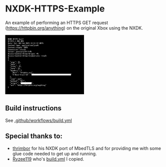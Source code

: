 # NXDK-HTTPS-Example
An example of performing an HTTPS GET request (https://httpbin.org/anything) on the original Xbox using the NXDK.

<img  src="./images/screenshot.png" alt="main" width="50%"/>

## Build instructions
See [.github/workflows/build.yml](.github/workflows/build.yml)

## Special thanks to:
 - [thrimbor](https://github.com/thrimbor/) for his NXDK port of MbedTLS and for providing me with some glue code needed to get up and running.
 - [Ryzee119](https://github.com/Ryzee119/) who's [build.yml](https://github.com/Ryzee119/LithiumX/blob/7462aa2ced67f7f0bb61b82eed3b1479bbc61b41/.github/workflows/build.yml) I copied.
